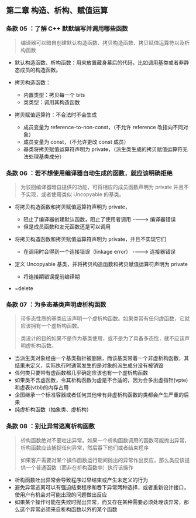 ## 第二章 构造、析构、赋值运算

### 条款 05 ：了解 C++ 默默编写并调用哪些函数

> 编译器可以暗自创建默认构造函数、拷贝构造函数、拷贝赋值运算符以及析构函数

- 默认构造函数、析构函数：用来放置藏身幕后的代码，比如调用基类或者非静态成员的构造函数。

- 拷贝构造函数：
  - 内置类型：拷贝每一个 bits
  - 类类型：调用其构造函数
- 拷贝赋值运算符：不合法时不会生成
  - 成员变量为 reference-to-non-const，（不允许 reference 改指向不同对象）
  - 成员变量为 const，（不允许更改 const 成员）
  - 基类将拷贝赋值运算符声明为 private，（派生类生成的拷贝赋值运算符无法处理基类成分）

### 条款 06 ：若不想使用编译器自动生成的函数，就应该明确拒绝

> 为驳回编译器暗自提供的功能，可将相应的成员函数声明为 private 并且不予实现，或者使用类似 Uncopyable 的基类。

- 将拷贝构造函数和拷贝赋值运算符声明为 private，
  - 阻止了编译器创建默认函数，阻止了使用者调用    ---->    编译器错误
  - 但是成员函数和友元函数还是可以调用
- 将拷贝构造函数和拷贝赋值运算符声明为 private，并且不实现它们
  - 在调用时会得到一个连接错误（linkage error）    ---->    连接器错误
- 定义 Uncopyable 基类，并将拷贝构造函数和拷贝赋值运算符声明为 private
  - 将连接期错误提前编译期

- =delete

### 条款 07 ：为多态基类声明虚析构函数

> 带多态性质的基类应该声明一个虚析构函数。如果类带有任何虚函数，它就应该拥有一个虚析构函数。
>
> 类设计的目的如果不是作为基类使用，或不是为了具备多态性，就不应该声明虚析构函数。

- 当派生类对象经由一个基类指针被删除，而该基类带着一个非虚析构函数，其结果未定义，实际执行时通常发生的是对象的派生成分没有被销毁
- 任何类只要带有虚函数都几乎确定应该也有一个虚析构函数
- 如果类不含虚函数，令其析构函数为虚是不合适的，因为会多出虚指针(vpte)和虚表(vtbl)的内存占用
- 企图继承一个标准容器或者任何其他带有非虚析构函数的类都会产生严重的后果
- 纯虚析构函数（抽象类、虚析构）

### 条款 08 ：别让异常逃离析构函数

> 析构函数绝对不要吐出异常。如果一个析构函数调用的函数可能抛出异常，析构函数应该捕捉任何异常，然后吞下他们或者结束程序
>
> 如果客户需要对某个操作函数运行期间抛出的异常作出反应，那么类应该提供一个普通函数（而非在析构函数中）执行该操作

- 析构函数吐出异常会导致程序过早结束或产生未定义的行为
- 避免异常逃离可以有强迫结束程序和吞下异常两种选择，或者重新设计接口，使用户有机会对可能出现的问题做出反应
- 如果某个操作可能在失败时抛出异常，而又存在某种需要必须处理该异常，那么这个异常必须来自析构函数以外的某个函数